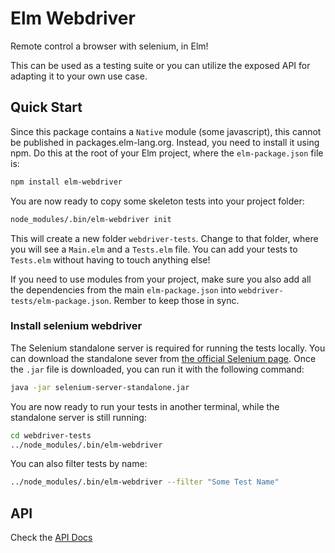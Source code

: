 # Elm Webdriver

Remote control a browser with selenium, in Elm!

This can be used as a testing suite or you can utilize the exposed
API for adapting it to your own use case.

## Quick Start

Since this package contains a `Native` module (some javascript), this cannot be published in
packages.elm-lang.org. Instead, you need to install it using npm. Do this at the root of your
Elm project, where the `elm-package.json` file is:

```sh
npm install elm-webdriver
```

You are now ready to copy some skeleton tests into your project folder:

```sh
node_modules/.bin/elm-webdriver init
```

This will create a new folder `webdriver-tests`. Change to that folder, where you will see a `Main.elm`
and a `Tests.elm` file. You can add your tests to `Tests.elm` without having to touch anything else!

If you need to use modules from your project, make sure you also add all the dependencies from the main
`elm-package.json` into `webdriver-tests/elm-package.json`. Rember to keep those in sync.

### Install selenium webdriver

The Selenium standalone server is required for running the tests locally. You can download the standalone sever
from [the official Selenium page](http://www.seleniumhq.org/download/). Once the `.jar` file is downloaded, you
can run it with the following command:

```sh
java -jar selenium-server-standalone.jar
```

You are now ready to run your tests in another terminal, while the standalone server is still running:

```sh
cd webdriver-tests
../node_modules/.bin/elm-webdriver
```

You can also filter tests by name:

```sh
../node_modules/.bin/elm-webdriver --filter "Some Test Name"
```

## API

Check the [API Docs](Api.md)
